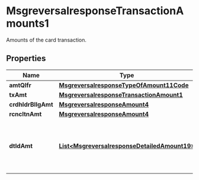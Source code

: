 

# MsgreversalresponseTransactionAmounts1

Amounts of the card transaction.
## Properties

Name | Type | Description | Notes
------------ | ------------- | ------------- | -------------
**amtQlfr** | [**MsgreversalresponseTypeOfAmount11Code**](MsgreversalresponseTypeOfAmount11Code.md) |  |  [optional]
**txAmt** | [**MsgreversalresponseTransactionAmount1**](MsgreversalresponseTransactionAmount1.md) |  |  [optional]
**crdhldrBllgAmt** | [**MsgreversalresponseAmount4**](MsgreversalresponseAmount4.md) |  |  [optional]
**rcncltnAmt** | [**MsgreversalresponseAmount4**](MsgreversalresponseAmount4.md) |  |  [optional]
**dtldAmt** | [**List&lt;MsgreversalresponseDetailedAmount19&gt;**](MsgreversalresponseDetailedAmount19.md) | Further details of some or all amounts in the transaction amount. |  [optional]



